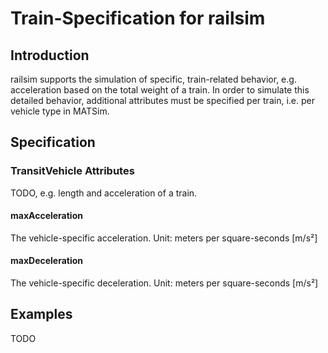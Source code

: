 # Train-Specification for railsim

## Introduction

railsim supports the simulation of specific, train-related behavior, e.g. acceleration based on the total weight of a train.
In order to simulate this detailed behavior, additional attributes must be specified per train, i.e. per vehicle type in MATSim.

## Specification

### TransitVehicle Attributes

TODO, e.g. length and acceleration of a train.

#### maxAcceleration

The vehicle-specific acceleration. Unit: meters per square-seconds \[m/s²]

#### maxDeceleration

The vehicle-specific deceleration. Unit: meters per square-seconds \[m/s²]

## Examples

TODO
